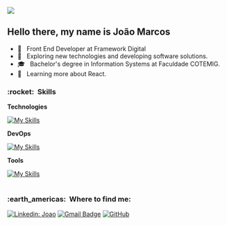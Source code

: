![](https://komarev.com/ghpvc/?username=joaoMarcos777&color=006bed)


## Hello there, my name is <strong>João Marcos</strong>
- 🏬 &nbsp; Front End Developer at Framework Digital
- 🔭 &nbsp; Exploring new technologies and developing software solutions.
- 🎓 &nbsp; Bachelor's degree in Information Systems at <a ref="https://www.cotemig.com.br/ensino/faculdade-cotemig">Faculdade COTEMIG</a>.
- 🌱 &nbsp; Learning more about React.

<h3> :rocket: &nbsp;Skills </h3>

**Technologies**

  [![My Skills](https://skillicons.dev/icons?i=react,angular,nodejs,js,typescript,mysql,html,css)](https://skillicons.dev)
  
**DevOps**

[![My Skills](https://skillicons.dev/icons?i=git,github)](https://skillicons.dev)
  
**Tools**

[![My Skills](https://skillicons.dev/icons?i=vscode)](https://skillicons.dev)
  <br/>
<br/>
<h3> :earth_americas: &nbsp;Where to find me: </h3> 

[![Linkedin: Joao](https://img.shields.io/badge/-joaomarcos-blue?style=flat-square&logo=Linkedin&logoColor=white&link=https://www.linkedin.com/in/joaomarcos777/)](https://www.linkedin.com/in/joaomarcos777/)
[![Gmail Badge](https://img.shields.io/badge/-joaomarcosp.zac@gmail.com-006bed?style=flat-square&logo=Gmail&logoColor=white&link=mailto:SEU-EMAIL)](mailto:joaomarcosp.zac@gmail.com)
[![GitHub]( https://img.shields.io/github/followers/joaoMarcos777?label=follow&style=social)](https://github.com/joaoMarcos777/)
